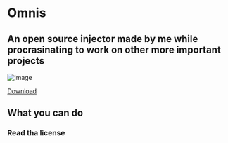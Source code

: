 # Omnis

## An open source injector made by me while procrasinating to work on other more important projects 


![image](https://user-images.githubusercontent.com/59234083/200712969-f903ef74-60cb-4cd2-b7d8-68ff4abe2e9a.png)

[Download](https://github.com/Flash-1337/Omnis/releases/latest)

## What you can do 
### Read tha license 
